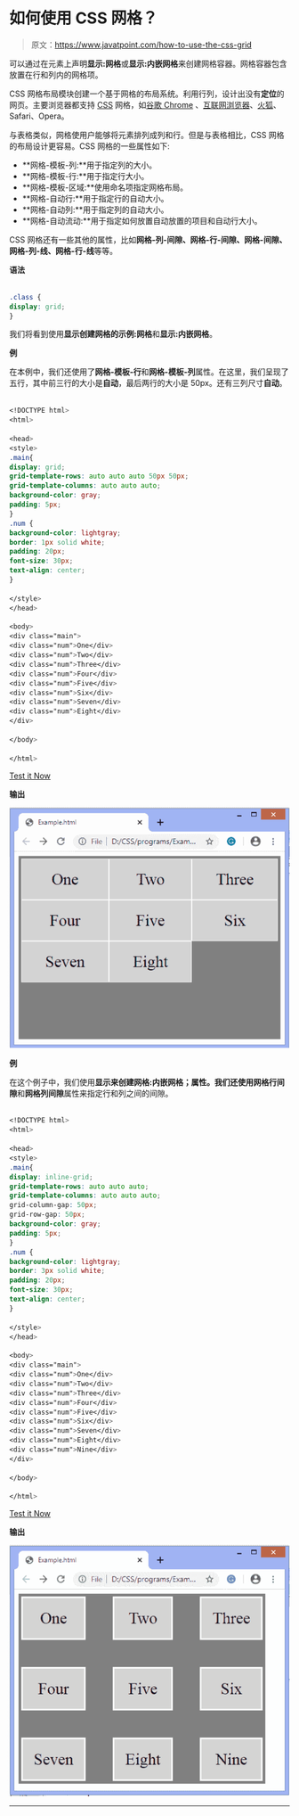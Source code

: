 # 如何使用 CSS 网格？

> 原文：<https://www.javatpoint.com/how-to-use-the-css-grid>

可以通过在元素上声明**显示:网格**或**显示:内嵌网格**来创建网格容器。网格容器包含放置在行和列内的网格项。

CSS 网格布局模块创建一个基于网格的布局系统。利用行列，设计出没有**定位**的网页。主要浏览器都支持 [CSS](https://www.javatpoint.com/css-tutorial) 网格，如[谷歌 Chrome](https://www.javatpoint.com/google-chrome) 、[互联网浏览器](https://www.javatpoint.com/internet-explorer)、[火狐](https://www.javatpoint.com/mozilla-firefox)、Safari、Opera。

与表格类似，网格使用户能够将元素排列成列和行。但是与表格相比，CSS 网格的布局设计更容易。CSS 网格的一些属性如下:

*   **网格-模板-列:**用于指定列的大小。
*   **网格-模板-行:**用于指定行大小。
*   **网格-模板-区域:**使用命名项指定网格布局。
*   **网格-自动行:**用于指定行的自动大小。
*   **网格-自动列:**用于指定列的自动大小。
*   **网格-自动流动:**用于指定如何放置自动放置的项目和自动行大小。

CSS 网格还有一些其他的属性，比如**网格-列-间隙、网格-行-间隙、网格-间隙、网格-列-线、网格-行-线**等等。

**语法**

```css

.class {
display: grid;
}

```

我们将看到使用**显示创建网格的示例:网格**和**显示:内嵌网格**。

**例**

在本例中，我们还使用了**网格-模板-行**和**网格-模板-列**属性。在这里，我们呈现了五行，其中前三行的大小是**自动**，最后两行的大小是 50px。还有三列尺寸**自动**。

```css

<!DOCTYPE html>
<html>

<head>
<style>
.main{
display: grid;
grid-template-rows: auto auto auto 50px 50px;
grid-template-columns: auto auto auto;
background-color: gray;
padding: 5px;
}
.num {
background-color: lightgray;
border: 1px solid white;
padding: 20px;
font-size: 30px;
text-align: center;
}

</style>
</head>

<body>
<div class="main">
<div class="num">One</div>
<div class="num">Two</div>
<div class="num">Three</div>
<div class="num">Four</div>
<div class="num">Five</div>
<div class="num">Six</div>
<div class="num">Seven</div>
<div class="num">Eight</div>
</div>

</body>

</html>

```

[Test it Now](https://www.javatpoint.com/oprweb/test.jsp?filename=how-to-use-the-css-grid1)

**输出**

![How to use the CSS grid](img/340a7992359776e067f9e7189c28760c.png)

**例**

在这个例子中，我们使用**显示来创建网格:内嵌网格；**属性。我们还使用**网格行间隙**和**网格列间隙**属性来指定行和列之间的间隙。

```css

<!DOCTYPE html>
<html>

<head>
<style>
.main{
display: inline-grid;
grid-template-rows: auto auto auto;
grid-template-columns: auto auto auto;
grid-column-gap: 50px;
grid-row-gap: 50px;
background-color: gray;
padding: 5px;
}
.num {
background-color: lightgray;
border: 3px solid white;
padding: 20px;
font-size: 30px;
text-align: center;
}

</style>
</head>

<body>
<div class="main">
<div class="num">One</div>
<div class="num">Two</div>
<div class="num">Three</div>
<div class="num">Four</div>
<div class="num">Five</div>
<div class="num">Six</div>
<div class="num">Seven</div>
<div class="num">Eight</div>
<div class="num">Nine</div>
</div>

</body>

</html>

```

[Test it Now](https://www.javatpoint.com/oprweb/test.jsp?filename=how-to-use-the-css-grid2)

**输出**

![How to use the CSS grid](img/cd41f69a9c7d4ef2e38aec9260f58725.png)

* * *